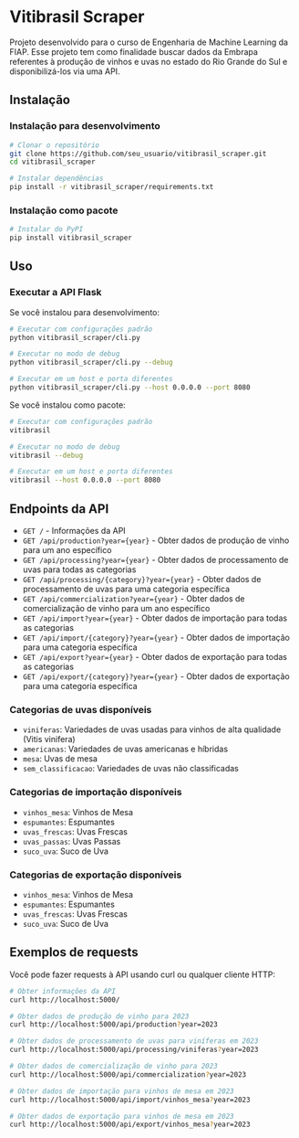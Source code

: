 # Vitibrasil Scraper

Projeto desenvolvido para o curso de Engenharia de Machine Learning da FIAP. Esse projeto tem como finalidade buscar dados da Embrapa referentes à produção de vinhos e uvas no estado do Rio Grande do Sul e disponibilizá-los via uma API.

## Instalação

### Instalação para desenvolvimento

```bash
# Clonar o repositório
git clone https://github.com/seu_usuario/vitibrasil_scraper.git
cd vitibrasil_scraper

# Instalar dependências
pip install -r vitibrasil_scraper/requirements.txt
```

### Instalação como pacote

```bash
# Instalar do PyPI
pip install vitibrasil_scraper
```

## Uso

### Executar a API Flask

Se você instalou para desenvolvimento:

```bash
# Executar com configurações padrão
python vitibrasil_scraper/cli.py

# Executar no modo de debug
python vitibrasil_scraper/cli.py --debug

# Executar em um host e porta diferentes
python vitibrasil_scraper/cli.py --host 0.0.0.0 --port 8080
```

Se você instalou como pacote:

```bash
# Executar com configurações padrão
vitibrasil

# Executar no modo de debug
vitibrasil --debug

# Executar em um host e porta diferentes
vitibrasil --host 0.0.0.0 --port 8080
```

## Endpoints da API

- `GET /` - Informações da API
- `GET /api/production?year={year}` - Obter dados de produção de vinho para um ano específico
- `GET /api/processing?year={year}` - Obter dados de processamento de uvas para todas as categorias
- `GET /api/processing/{category}?year={year}` - Obter dados de processamento de uvas para uma categoria específica
- `GET /api/commercialization?year={year}` - Obter dados de comercialização de vinho para um ano específico 
- `GET /api/import?year={year}` - Obter dados de importação para todas as categorias
- `GET /api/import/{category}?year={year}` - Obter dados de importação para uma categoria específica
- `GET /api/export?year={year}` - Obter dados de exportação para todas as categorias
- `GET /api/export/{category}?year={year}` - Obter dados de exportação para uma categoria específica

### Categorias de uvas disponíveis

- `viniferas`: Variedades de uvas usadas para vinhos de alta qualidade (Vitis vinifera)
- `americanas`: Variedades de uvas americanas e híbridas 
- `mesa`: Uvas de mesa
- `sem_classificacao`: Variedades de uvas não classificadas

### Categorias de importação disponíveis

- `vinhos_mesa`: Vinhos de Mesa
- `espumantes`: Espumantes
- `uvas_frescas`: Uvas Frescas
- `uvas_passas`: Uvas Passas
- `suco_uva`: Suco de Uva

### Categorias de exportação disponíveis

- `vinhos_mesa`: Vinhos de Mesa
- `espumantes`: Espumantes
- `uvas_frescas`: Uvas Frescas
- `suco_uva`: Suco de Uva

## Exemplos de requests

Você pode fazer requests à API usando curl ou qualquer cliente HTTP:

```bash
# Obter informações da API
curl http://localhost:5000/

# Obter dados de produção de vinho para 2023
curl http://localhost:5000/api/production?year=2023

# Obter dados de processamento de uvas para viníferas em 2023
curl http://localhost:5000/api/processing/viniferas?year=2023

# Obter dados de comercialização de vinho para 2023
curl http://localhost:5000/api/commercialization?year=2023

# Obter dados de importação para vinhos de mesa em 2023
curl http://localhost:5000/api/import/vinhos_mesa?year=2023

# Obter dados de exportação para vinhos de mesa em 2023
curl http://localhost:5000/api/export/vinhos_mesa?year=2023
``` 